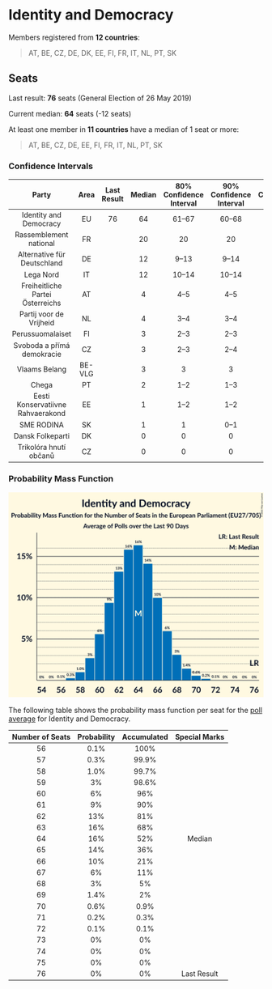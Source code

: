 # Identity and Democracy

Members registered from **12 countries**:

> AT, BE, CZ, DE, DK, EE, FI, FR, IT, NL, PT, SK

## Seats

Last result: **76** seats (General Election of 26 May 2019)

Current median: **64** seats (-12 seats)

At least one member in **11 countries** have a median of 1 seat or more:

> AT, BE, CZ, DE, EE, FI, FR, IT, NL, PT, SK

### Confidence Intervals

| Party | Area | Last Result | Median | 80% Confidence Interval | 90% Confidence Interval | 95% Confidence Interval | 99% Confidence Interval |
|:-----:|:----:|:-----------:|:------:|:-----------------------:|:-----------------------:|:-----------------------:|:-----------------------:|
| Identity and Democracy | EU | 76 | 64 | 61–67 | 60–68 | 59–68 | 58–70 |
| Rassemblement national | FR | | 20 | 20 | 20 | 20 | 20 |
| Alternative für Deutschland | DE | | 12 | 9–13 | 9–14 | 9–14 | 8–14 |
| Lega Nord | IT | | 12 | 10–14 | 10–14 | 9–15 | 9–16 |
| Freiheitliche Partei Österreichs | AT | | 4 | 4–5 | 4–5 | 4–5 | 3–5 |
| Partij voor de Vrijheid | NL | | 4 | 3–4 | 3–4 | 3–4 | 2–5 |
| Perussuomalaiset | FI | | 3 | 2–3 | 2–3 | 2–3 | 2–3 |
| Svoboda a přímá demokracie | CZ | | 3 | 2–3 | 2–4 | 2–4 | 2–4 |
| Vlaams Belang | BE-VLG | | 3 | 3 | 3 | 3 | 2–3 |
| Chega | PT | | 2 | 1–2 | 1–3 | 1–3 | 1–3 |
| Eesti Konservatiivne Rahvaerakond | EE | | 1 | 1–2 | 1–2 | 1–2 | 1–2 |
| SME RODINA | SK | | 1 | 1 | 0–1 | 0–2 | 0–2 |
| Dansk Folkeparti | DK | | 0 | 0 | 0 | 0 | 0 |
| Trikolóra hnutí občanů | CZ | | 0 | 0 | 0 | 0 | 0 |

### Probability Mass Function

![Graph with seats probability mass function not yet produced](average-2022-08-31-seats-pmf-identityanddemocracy.png "Seats Probability Mass Function")

The following table shows the probability mass function per seat for the [poll average](average-2022-08-31.html) for Identity and Democracy.

| Number of Seats | Probability | Accumulated | Special Marks |
|:---------------:|:-----------:|:-----------:|:-------------:|
| 56 | 0.1% | 100% |  |
| 57 | 0.3% | 99.9% |  |
| 58 | 1.0% | 99.7% |  |
| 59 | 3% | 98.6% |  |
| 60 | 6% | 96% |  |
| 61 | 9% | 90% |  |
| 62 | 13% | 81% |  |
| 63 | 16% | 68% |  |
| 64 | 16% | 52% | Median |
| 65 | 14% | 36% |  |
| 66 | 10% | 21% |  |
| 67 | 6% | 11% |  |
| 68 | 3% | 5% |  |
| 69 | 1.4% | 2% |  |
| 70 | 0.6% | 0.9% |  |
| 71 | 0.2% | 0.3% |  |
| 72 | 0.1% | 0.1% |  |
| 73 | 0% | 0% |  |
| 74 | 0% | 0% |  |
| 75 | 0% | 0% |  |
| 76 | 0% | 0% | Last Result |


